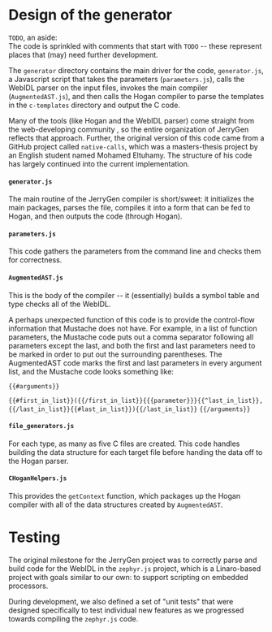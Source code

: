 # Design of the generator

<code>TODO</code>, an aside:<br>
The code is sprinkled with comments that start with
<code>TODO</code> -- these represent places that (may) need further
development.

The <code>generator</code> directory contains the main driver for the
code, <code>generator.js</code>, a Javascript script that takes the
parameters (<code>parameters.js</code>), calls the WebIDL parser on
the input files, invokes the main compiler
(<code>AugmentedAST.js</code>), and then calls the Hogan compiler to
parse the templates in the <code>c-templates</code> directory and
output the C code.

Many of the tools (like Hogan and the WebIDL parser) come straight
from the web-developing community , so the entire organization of
JerryGen reflects that approach.  Further, the original version of
this code came from a GitHub project called <code>native-calls</code>,
which was a masters-thesis project by an English student named Mohamed
Eltuhamy.  The structure of his code has largely continued into the
current implementation.

#### <code>generator.js</code>

The main routine of the JerryGen compiler is short/sweet: it
initializes the main packages, parses the file, compiles it into a
form that can be fed to Hogan, and then outputs the code (through Hogan).

#### <code>parameters.js</code>

This code gathers the parameters from the command line and checks them
for correctness.

#### <code>AugmentedAST.js</code>

This is the body of the compiler -- it (essentially) builds a symbol
table and type checks all of the WebIDL.

A perhaps unexpected function of this code is to provide the
control-flow information that Mustache does not have.  For example, in
a list of function parameters, the Mustache code puts out a comma
separator following all parameters except the last, and both the first
and last parameters need to be marked in order to put out the
surrounding parentheses.  The AugmentedAST code marks the first and
last parameters in every argument list, and the Mustache code looks
something like:<p>

<code>{{#arguments}}</code><br>
<code>    {{#first_in_list}}({{/first_in_list}}{{{parameter}}}{{^last_in_list}}, {{/last_in_list}}{{#last_in_list}}){{/last_in_list}}</code>
<code>{{/arguments}}</code>
</code>

#### <code>file_generators.js</code>

For each type, as many as five C files are created.  This code handles
building the data structure for each target file before handing the
data off to the Hogan parser.

#### <code>CHoganHelpers.js</code>

This provides the <code>getContext</code> function, which packages up
the Hogan compiler with all of the data structures created by
<code>AugmentedAST</code>.

# Testing

The original milestone for the JerryGen project was to correctly parse
and build code for the WebIDL in the <code>zephyr.js</code> project,
which is a Linaro-based project with goals similar to our own: to
support scripting on embedded processors.

During development, we also defined a set of "unit tests" that were
designed specifically to test individual new features as we progressed
towards compiling the <code>zephyr.js</code> code.
